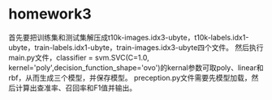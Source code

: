 # homework3
首先要把训练集和测试集解压成t10k-images.idx3-ubyte，t10k-labels.idx1-ubyte，train-labels.idx1-ubyte，train-images.idx3-ubyte四个文件。
然后执行main.py文件，classifier = svm.SVC(C=1.0, kernel='poly',decision_function_shape='ovo')的kernal参数可取poly、linear和rbf，从而生成三个模型，并保存模型。
preception.py文件需要先模型加载，然后计算出查准率、召回率和F1值并输出。
